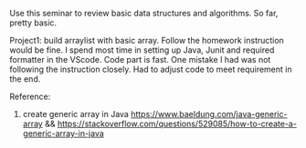 Use this seminar to review basic data structures and algorithms. So far, pretty basic.

Project1: build arraylist with basic array. 
Follow the homework instruction would be fine. I spend most time in setting up Java, Junit and required formatter in the VScode. Code part is fast. One mistake I had was not following the instruction closely. Had to adjust code to meet requirement in the end.

Reference:
1. create generic array in Java https://www.baeldung.com/java-generic-array && https://stackoverflow.com/questions/529085/how-to-create-a-generic-array-in-java

